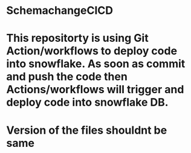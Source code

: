 # SchemachangeCICD
# This repositorty is using Git Action/workflows to deploy code into snowflake. As soon as commit and push the code then Actions/workflows will trigger and deploy code into snowflake DB.
# Version of the files shouldnt be same
